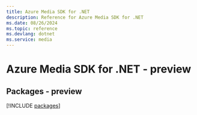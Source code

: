 ```yaml
---
title: Azure Media SDK for .NET
description: Reference for Azure Media SDK for .NET
ms.date: 08/26/2024
ms.topic: reference
ms.devlang: dotnet
ms.service: media
---
```

# Azure Media SDK for .NET - preview
## Packages - preview
[!INCLUDE [packages](media-index.md)]